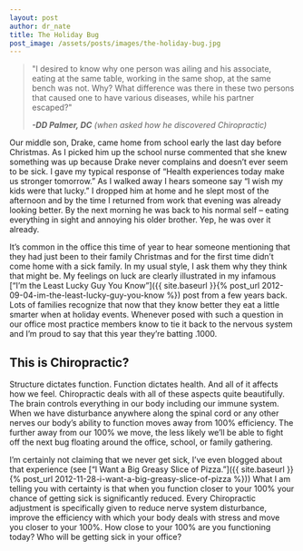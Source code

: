 ```yaml
---
layout: post
author: dr_nate
title: The Holiday Bug
post_image: /assets/posts/images/the-holiday-bug.jpg
---
```

> "I desired to know why one person was ailing and his associate, eating at the same table, working in the same shop, at the same bench was not. Why? What difference was there in these two persons that caused one to have various diseases, while his partner escaped?"
>
> **_-DD Palmer, DC_** _(when asked how he discovered Chiropractic)_

Our middle son, Drake, came home from school early the last day before Christmas. As I picked him up the school nurse commented that she knew something was up because Drake never complains and doesn’t ever seem to be sick. I gave my typical response of “Health experiences today make us stronger tomorrow.” As I walked away I hears someone say “I wish my kids were that lucky.”  I dropped him at home and he slept most of the afternoon and by the time I returned from work that evening was already looking better. By the next morning he was back to his normal self – eating everything in sight and annoying his older brother.  Yep, he was over it already.

It’s common in the office this time of year to hear someone mentioning that they had just been to their family Christmas and for the first time didn’t come home with a sick family.  In my usual style, I ask them why they think that might be. My feelings on luck are clearly illustrated in my infamous [“I’m the Least Lucky Guy You Know”]({{ site.baseurl }}{% post_url 2012-09-04-im-the-least-lucky-guy-you-know %}) post from a few years back.  Lots of families recognize that now that they know better they eat a little smarter when at holiday events. Whenever posed with such a question in our office most practice members know to tie it back to the nervous system and I’m proud to say that this year they’re batting .1000.

## This is Chiropractic?
Structure dictates function. Function dictates health. And all of it affects how we feel. Chiropractic deals with all of these aspects quite beautifully. The brain controls everything in our body including our immune system. When we have disturbance anywhere along the spinal cord or any other nerves our body’s ability to function moves away from 100% efficiency.  The further away from our 100% we move, the less likely we’ll be able to fight off the next bug floating around the office, school, or family gathering.

I’m certainly not claiming that we never get sick, I’ve even blogged about that experience (see [“I Want a Big Greasy Slice of Pizza.”]({{ site.baseurl }}{% post_url 2012-11-28-i-want-a-big-greasy-slice-of-pizza %}))  What I am telling you with certainty is that when you function closer to your 100% your chance of getting sick is significantly reduced. Every Chiropractic adjustment is specifically given to reduce nerve system disturbance, improve the efficiency with which your body deals with stress and move you closer to your 100%. How close to your 100% are you functioning today? Who will be getting sick in your office?
